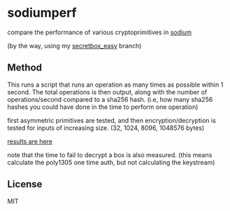 # sodiumperf

compare the performance of various cryptoprimitives in [sodium](https://github.com/paixaop/node-sodium)

(by the way, using my [secretbox_easy](https://github.com/paixaop/node-sodium/pull/45)
branch)

## Method

This runs a script that runs an operation as many times as possible
within 1 second. The total operations is then output,
along with the number of operations/second compared to a sha256 hash.
(i.e, how many sha256 hashes you could have done in the time to perform
one operation)

first asymmetric primitives are tested, and then encryption/decryption
is tested for inputs of increasing size. (32, 1024, 8096, 1048576 bytes)

[results are here](./results.txt)

note that the time to fail to decrypt a box is also measured.
(this means calculate the poly1305 one time auth, but not calculating
the keystream)


## License

MIT
